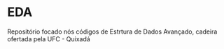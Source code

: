 # EDA
Repositório focado nós códigos de Estrtura de Dados Avançado, cadeira ofertada pela UFC - Quixadá
